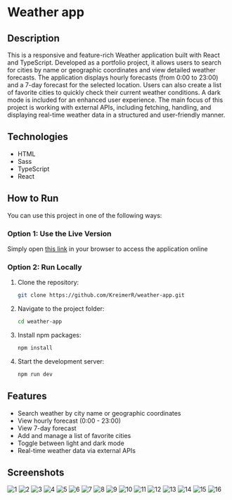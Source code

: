 # Weather app

## Description
This is a responsive and feature-rich Weather application built with React and TypeScript. Developed as a portfolio project, it allows users to search for cities by name or geographic coordinates and view detailed weather forecasts. The application displays hourly forecasts (from 0:00 to 23:00) and a 7-day forecast for the selected location. Users can also create a list of favorite cities to quickly check their current weather conditions. A dark mode is included for an enhanced user experience. The main focus of this project is working with external APIs, including fetching, handling, and displaying real-time weather data in a structured and user-friendly manner.

## Technologies
- HTML
- Sass
- TypeScript
- React

## How to Run
You can use this project in one of the following ways:

### Option 1: Use the Live Version
Simply open [this link](https://weather-app-smoky-rho-64.vercel.app/) in your browser to access the application online

### Option 2: Run Locally
1. Clone the repository:
   ```bash
   git clone https://github.com/KreimerR/weather-app.git
   ```

2. Navigate to the project folder:
   ```bash
   cd weather-app
   ```

3. Install npm packages:
   ```bash
   npm install
   ```

4. Start the development server:
   ```bash
   npm run dev
   ```

## Features
- Search weather by city name or geographic coordinates
- View hourly forecast (0:00 - 23:00)
- View 7-day forecast
- Add and manage a list of favorite cities
- Toggle between light and dark mode
- Real-time weather data via external APIs

## Screenshots
<img src="./src/assets/screenshots/1.png" alt="1">
<img src="./src/assets/screenshots/2.png" alt="2">
<img src="./src/assets/screenshots/3.png" alt="3">
<img src="./src/assets/screenshots/4.png" alt="4">
<img src="./src/assets/screenshots/5.png" alt="5">
<img src="./src/assets/screenshots/6.png" alt="6">
<img src="./src/assets/screenshots/7.png" alt="7">
<img src="./src/assets/screenshots/8.png" alt="8">
<img src="./src/assets/screenshots/9.png" alt="9">
<img src="./src/assets/screenshots/10.png" alt="10">
<img src="./src/assets/screenshots/11.png" alt="11">
<img src="./src/assets/screenshots/12.png" alt="12">
<img src="./src/assets/screenshots/13.png" alt="13">
<img src="./src/assets/screenshots/14.png" alt="14">
<img src="./src/assets/screenshots/15.png" alt="15">
<img src="./src/assets/screenshots/16.png" alt="16">
